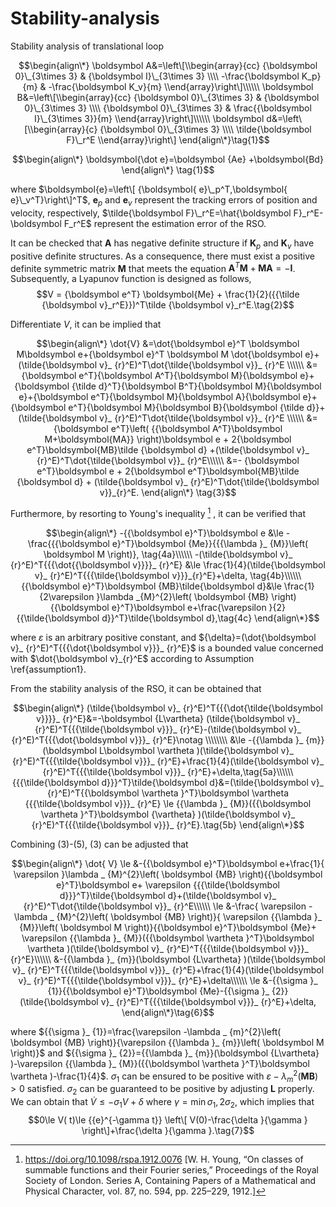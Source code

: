 # Stability-analysis
Stability analysis of translational loop

$$\begin{align\*}
\boldsymbol A&=\left\[\\begin{array}{cc}
  {\boldsymbol 0}\_{3\times 3} & {\boldsymbol I}\_{3\times 3} \\\\
  -\frac{\boldsymbol K_p}{m} & -\frac{\boldsymbol K_v}{m}
\\end{array}\right\]\\\\\\
\boldsymbol B&=\left\[\\begin{array}{cc}
  {\boldsymbol 0}\_{3\times 3} & {\boldsymbol 0}\_{3\times 3} \\\\
  {\boldsymbol 0}\_{3\times 3} & \frac{{\boldsymbol I}\_{3\times 3}}{m}
\\end{array}\right\]\\\\\\
\boldsymbol d&=\left\[\\begin{array}{c}
  {\boldsymbol 0}\_{3\times 3}  \\\\
  \tilde{\boldsymbol F}\_r^E 
\\end{array}\right\]
\end{align\*}\tag{1}$$


$$\begin{align\*}
\boldsymbol{\dot e}=\boldsymbol {Ae} +\boldsymbol{Bd}
\end{align\*} \tag{1}$$

where $\boldsymbol{e}=\left\[ {\boldsymbol{ e}\_p^T,\boldsymbol{ e}\_v^T}\right\]^T$, $\boldsymbol e_p$ and $\boldsymbol e_v$ represent the tracking errors of position and velocity, respectively, $\tilde{\boldsymbol F}\_r^E=\hat{\boldsymbol F}_r^E-\boldsymbol F_r^E$ represent the estimation error of the RSO.



It can be checked that $\boldsymbol A$ has negative definite structure if $\boldsymbol K_p$ and $\boldsymbol K_v$ have positive definite structures. As a consequence, there must exist a positive definite symmetric matrix $\boldsymbol M$ that meets the equation $\boldsymbol A^T \boldsymbol M+\boldsymbol M \boldsymbol A=-\boldsymbol I$. Subsequently, a Lyapunov function is designed as follows,
$$V = {\boldsymbol e^T} \boldsymbol{Me} + \frac{1}{2}({{\tilde {\boldsymbol v}_r^E}})^T\tilde {\boldsymbol v}_r^E.\tag{2}$$

Differentiate $V$, it can be implied that 

$$\begin{align\*}
\dot{V} &=\dot{\boldsymbol e}^T \boldsymbol M\boldsymbol e+{\boldsymbol e}^T \boldsymbol M \dot{\boldsymbol e}+(\tilde{\boldsymbol v}_ {r}^E)^T\dot{\tilde{\boldsymbol v}}_ {r}^E \\\\\\
&= {\boldsymbol e^T}{\boldsymbol A^T}{\boldsymbol M}{\boldsymbol e}+{\boldsymbol {\tilde d}^T}{\boldsymbol B^T}{\boldsymbol M}{\boldsymbol e}+{\boldsymbol e^T}{\boldsymbol M}{\boldsymbol A}{\boldsymbol e}+{\boldsymbol e^T}{\boldsymbol M}{\boldsymbol B}{\boldsymbol {\tilde d}}+ (\tilde{\boldsymbol v}_ {r}^E)^T\dot{\tilde{\boldsymbol v}}_ {r}^E \\\\\\
&={\boldsymbol e^T}\left( {{\boldsymbol A^T}\boldsymbol M+\boldsymbol{MA}} \right)\boldsymbol e + 2{\boldsymbol e^T}\boldsymbol{MB}\tilde {\boldsymbol d} +(\tilde{\boldsymbol v}_ {r}^E)^T\dot{\tilde{\boldsymbol v}}_ {r}^E\\\\\\
 &=- {\boldsymbol e^T}\boldsymbol e + 2{\boldsymbol e^T}\boldsymbol{MB}\tilde {\boldsymbol d} + (\tilde{\boldsymbol v}_ {r}^E)^T\dot{\tilde{\boldsymbol v}}_{r}^E.
\end{align\*} \tag{3}$$


Furthermore, by resorting to Young's inequality [^1] , it can be verified that 

$$\begin{align\*}
-{{\boldsymbol e}^T}\boldsymbol e &\le -\frac{{{\boldsymbol e}^T}\boldsymbol {Me}}{{{\lambda }_ {M}}\left( \boldsymbol M \right)}, \tag{4a}\\\\\\
-(\tilde{\boldsymbol v}_ {r}^E)^T{{{\dot{{\boldsymbol v}}}}_ {r}^E} &\le \frac{1}{4}(\tilde{\boldsymbol v}_ {r}^E)^T{{{\tilde{\boldsymbol v}}}_{r}^E}+\delta, \tag{4b}\\\\\\
{{\boldsymbol e}^T}\boldsymbol {MB}\tilde{\boldsymbol d}&\le \frac{1}{2\varepsilon }\lambda _{M}^{2}\left( \boldsymbol {MB} \right){{\boldsymbol e}^T}\boldsymbol e+\frac{\varepsilon }{2}{{\tilde{\boldsymbol d}}^T}\tilde{\boldsymbol d},\tag{4c}
\end{align\*}$$

where  $\varepsilon$ is an arbitrary positive constant, and ${\delta}=(\dot{\boldsymbol v}_ {r}^E)^T{{{\dot{\boldsymbol v}}}_ {r}^E}$  is a bounded value concerned with $\dot{\boldsymbol v}_{r}^E$ according to Assumption \ref{assumption1}.

From the stability analysis of the RSO, it can be obtained that 

$$\begin{align\*}
(\tilde{\boldsymbol v}_ {r}^E)^T{{{\dot{\tilde{\boldsymbol v}}}}_ {r}^E}&=-\boldsymbol {L\vartheta} (\tilde{\boldsymbol v}_ {r}^E)^T{{{\tilde{\boldsymbol v}}}_ {r}^E}-(\tilde{\boldsymbol v}_ {r}^E)^T{{{\dot{\boldsymbol v}}}_ {r}^E}\notag \\\\\\\\ 
  &\le -{{\lambda }_ {m}}(\boldsymbol L\boldsymbol \vartheta )(\tilde{\boldsymbol v}_ {r}^E)^T{{{\tilde{\boldsymbol v}}}_ {r}^E}+\frac{1}{4}(\tilde{\boldsymbol v}_ {r}^E)^T{{{\tilde{\boldsymbol v}}}_ {r}^E}+\delta,\tag{5a}\\\\\\
{{{\tilde{\boldsymbol d}}}^T}\tilde{\boldsymbol d}&=(\tilde{\boldsymbol v}_ {r}^E)^T{{\boldsymbol \vartheta }^T}\boldsymbol \vartheta {{{\tilde{\boldsymbol v}}}_ {r}^E} \le {{\lambda }_ {M}}({{\boldsymbol \vartheta }^T}\boldsymbol {\vartheta} )(\tilde{\boldsymbol v}_ {r}^E)^T{{{\tilde{\boldsymbol v}}}_ {r}^E}.\tag{5b}
\end{align\*}$$

Combining (3)-(5), (3) can be adjusted that

$$\begin{align\*}
\dot{ V} \le &-{{\boldsymbol e}^T}\boldsymbol e+\frac{1}{ \varepsilon }\lambda _ {M}^{2}\left( \boldsymbol {MB} \right){{\boldsymbol e}^T}\boldsymbol e+ \varepsilon {{{\tilde{\boldsymbol d}}}^T}\tilde{\boldsymbol d}+(\tilde{\boldsymbol v}_ {r}^E)^T\dot{\tilde{\boldsymbol v}}_ {r}^E\\\\\\
\le &-\frac{ \varepsilon -\lambda _ {M}^{2}\left( \boldsymbol {MB} \right)}{ \varepsilon {{\lambda }_ {M}}\left( \boldsymbol M \right)}{{\boldsymbol e}^T}\boldsymbol {Me}+ \varepsilon {{\lambda }_ {M}}({{\boldsymbol \vartheta }^T}\boldsymbol \vartheta )(\tilde{\boldsymbol v}_ {r}^E)^T{{{\tilde{\boldsymbol v}}}_ {r}^E}\\\\\\
&-{{\lambda }_ {m}}(\boldsymbol {L\vartheta} )(\tilde{\boldsymbol v}_ {r}^E)^T{{{\tilde{\boldsymbol v}}}_ {r}^E}+\frac{1}{4}(\tilde{\boldsymbol v}_ {r}^E)^T{{{\tilde{\boldsymbol v}}}_ {r}^E}+\delta\\\\\\
\le &-{{\sigma }_ {1}}{{\boldsymbol e}^T}\boldsymbol {Me}-{{\sigma }_ {2}}(\tilde{\boldsymbol v}_ {r}^E)^T{{{\tilde{\boldsymbol v}}}_ {r}^E}+\delta,
\end{align\*}\tag{6}$$

where ${{\sigma }_ {1}}=\frac{\varepsilon -\lambda _ {m}^{2}\left( \boldsymbol {MB} \right)}{\varepsilon {{\lambda }_ {m}}\left( \boldsymbol M \right)}$ and ${{\sigma }_ {2}}={{\lambda }_ {m}}(\boldsymbol {L\vartheta} )-\varepsilon {{\lambda }_ {M}}({{\boldsymbol \vartheta }^T}\boldsymbol \vartheta )-\frac{1}{4}$. $\sigma_1$ can be ensured to be positive with $\varepsilon -\lambda _ {m}^{2}\left( \boldsymbol {MB} \right)>0$ satisfied. $\sigma_2$ can be guaranteed to be positive by adjusting $\boldsymbol L$ properly.
We can obtain that $\dot{V} \le -\sigma_1V+\delta$ where $\gamma =\min { {{\sigma }_ {1}},2{{\sigma }_{2}} }$, which implies that
$$0\le V( t)\le {{e}^{-\gamma t}} \left\[ V(0)-\frac{\delta }{\gamma } \right\]+\frac{\delta }{\gamma }.\tag{7}$$



[^1]: https://doi.org/10.1098/rspa.1912.0076 [W. H. Young, “On classes of summable functions and their Fourier series,” Proceedings of the Royal Society of London. Series A, Containing Papers of a Mathematical and Physical Character, vol. 87, no. 594, pp. 225–229, 1912.] 

